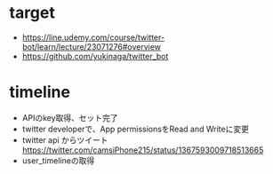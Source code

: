 # target
- https://line.udemy.com/course/twitter-bot/learn/lecture/23071276#overview
- https://github.com/yukinaga/twitter_bot

# timeline
- APIのkey取得、セット完了
- twitter developerで、App permissionsをRead and Writeに変更
- twitter api からツイート　https://twitter.com/camsiPhone215/status/1367593009718513665
- user_timelineの取得

